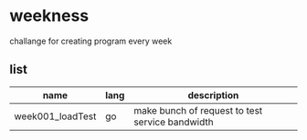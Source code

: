 # weekness
challange for creating program every week  

## list

|name             | lang  | description                                     |
|-----------------|-------|-------------------------------------------------|
|week001_loadTest |	go    |	make bunch of request to test service bandwidth |
